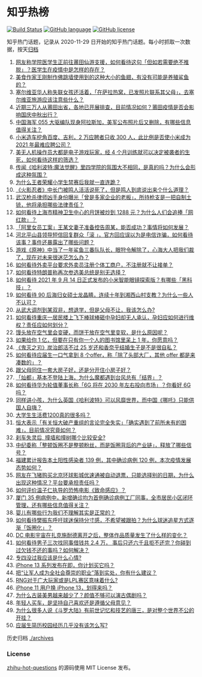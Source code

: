 # 知乎热榜
[![Build Status](https://github.com/ToWeLong/zhihu-hot-questions/workflows/CI/badge.svg)](https://github.com/ToWeLong/zhihu-hot-questions/actions)
[![GitHub language](https://img.shields.io/badge/language-golang-orange.svg)](https://golang.org/)
[![GitHub license](https://img.shields.io/github/license/ToWeLong/zhihu-hot-questions)](https://github.com/ToWeLong/zhihu-hot-questions/blob/main/LICENSE)

知乎热门话题，记录从 2020-11-29 日开始的知乎热门话题。每小时抓取一次数据，按天[归档](./archives)

<!-- BEGIN -->

1. [网友称学院医学生正前往莆田仙游支援，如何看待这句「但如若需要绝不推脱」？医学生在疫情中是怎样的存在？](https://www.zhihu.com/question/486510054)
1. [美食作家王刚制作佛跳墙使用到的这种大小的鱼翅，有没有可能是养殖鲨鱼的？](https://www.zhihu.com/question/486304876)
1. [塞尔维亚华人称失联女孩还活着，「在萨拉热窝，已发照片联系其父母」，去塞尔维亚旅游应该注意些什么？](https://www.zhihu.com/question/486702394)
1. [近期三万人从莆田出省，各地已开展排查，目前情况如何？莆田疫情是否会影响国庆中秋出行？](https://www.zhihu.com/question/486569914)
1. [中国海军 055 大驱编队现身阿拉斯加，美军公布照片后又删除，有哪些信息值得关注？](https://www.zhihu.com/question/486797502)
1. [小米造车挖角百度、吉利，2 万应聘者只收 300 人，此比例是否使小米成为 2021 年最难应聘公司？](https://www.zhihu.com/question/484225800)
1. [美无人机操作员大都是电子游戏玩家，经 4 个月训练就可以决定被袭者的生死，如何看待这样的筛选？](https://www.zhihu.com/question/486687861)
1. [传闻《哈利波特:魔法觉醒》里四学院的氛围大不相同，是真的吗？为什么会形成这种氛围？](https://www.zhihu.com/question/485761644)
1. [为什么王者荣耀小学生禁赛后我就一直连跪？](https://www.zhihu.com/question/485393907)
1. [《火影忍者》中长门被鸣人活活说死了，但是鸣人到底说出来个什么道理？](https://www.zhihu.com/question/486087584)
1. [武汉枪杀律师凶手身份曝光「曾是多家企业的老板」，所持枪支是一把自制土铳，他将承担哪些法律责任？](https://www.zhihu.com/question/486774706)
1. [如何看待上海市精神卫生中心的月饼被炒到 1288 元？为什么人们会追捧「网红款」？](https://www.zhihu.com/question/486393550)
1. [「阿里女员工案」王某文妻子准备控告周某，能否成功？事情将如何发展？](https://www.zhihu.com/question/486642390)
1. [河北平山县领导短信回复群众「滚 」，官方回应误以为是电信诈骗，如何看待该事？事件还暴露出了哪些问题？](https://www.zhihu.com/question/486597517)
1. [游戏《原神》中当了一年鲨鱼三番队队长，眼狩令解除了，心海大人把我们裁了，现在对未来很迷茫怎么办？](https://www.zhihu.com/question/486558975)
1. [如何看待外卖平台要求外卖员注册个体工商户，不注册就不让接单？](https://www.zhihu.com/question/486027492)
1. [如何看待特朗普称再次参选美总统是别无选择？](https://www.zhihu.com/question/486709764)
1. [如何看待 2021 年 9 月 14 日正式发布的小米智能眼镜探索版？有哪些「黑科技」？](https://www.zhihu.com/question/486725036)
1. [如何看待 90 后海归女硕士龙晶睛，连续十年到湘西山村支教？为什么一些人不认可？](https://www.zhihu.com/question/485704685)
1. [从武大调剂到某双非，想退学，但是父母不让，我该怎么办?](https://www.zhihu.com/question/485953513)
1. [如何看待重庆一居民楼上飞下棒球棒砸中孕妇却无人承认，孕妇应如何进行维权？责任应如何划分？](https://www.zhihu.com/question/486467424)
1. [馒头放在空气里会变硬，而饼干放在空气里变软，是什么原因呢？](https://www.zhihu.com/question/486031576)
1. [如果给你 1 亿，但要在只有你一个人的图书馆里呆上 1 年，你愿意吗？](https://www.zhihu.com/question/486589089)
1. [《鬼灭之刃》炭治郎活不过 25 岁还和香奈乎结婚生子是不是很自私？](https://www.zhihu.com/question/441946476)
1. [如何看待应届生一口气拿到 8 个offer，称「除了头部大厂，其他 offer 都是来凑数的」？](https://www.zhihu.com/question/485754716)
1. [跟父母同住一套大房子好，还是分开住小房子好？](https://www.zhihu.com/question/485221676)
1. [「灿都」基本不登陆上海，为什么魔都遇到台风总有「结界」？](https://www.zhihu.com/question/486724318)
1. [如何看待华为轮值董事长称「6G 将在 2030 年左右投向市场」？你看好 6G 吗？](https://www.zhihu.com/question/486202450)
1. [同样讲小孩，为什么英国《哈利波特》可以风靡世界，而中国《哪吒》只能供国人自嗨？](https://www.zhihu.com/question/483204852)
1. [大学生生活费1200真的很多吗？](https://www.zhihu.com/question/481187436)
1. [恒大表示「有关恒大破产重组的言论完全失实」「确实遇到了前所未有的困难」，目前情况究竟如何？](https://www.zhihu.com/question/486632681)
1. [刹车失灵后, 撞墙和撞树哪个比较安全?](https://www.zhihu.com/question/464289197)
1. [中纪委称「整顿饭圈不是整顿粉丝，而是饭圈背后的产业链」，释放了哪些信号？](https://www.zhihu.com/question/486716301)
1. [福建累计报告本土阳性感染者 139 例，其中确诊病例 120 例，本次疫情发展态势如何？](https://www.zhihu.com/question/486806163)
1. [网友在飞猪购买北京环球影城优速通被自动退票，只能选择别的日期，为什么出现这种情况？平台要承担责任吗？](https://www.zhihu.com/question/486725592)
1. [如何评价温子仁执导的恐怖电影《致命感应》？](https://www.zhihu.com/question/483924502)
1. [厦门 35 例病例中，新增确诊均为首例确诊病例工厂同事，全市居民小区闭环管理，还有哪些信息值得关注？](https://www.zhihu.com/question/486691790)
1. [婴儿有哪些行为我们不理解其实是正常的？](https://www.zhihu.com/question/402215824)
1. [如何看待樊振东呼吁球迷保持分寸感，不希望被跟拍？为什么球迷追星方式逐渐「饭圈化」？](https://www.zhihu.com/question/486721994)
1. [DC 电影宇宙在扎克施耐德离开之后，整体作品质量发生了什么样的变化？](https://www.zhihu.com/question/477824753)
1. [如何看待男子三次找同事借钱共 2.4 万， 事后只还六千且拒不还完？你碰到过欠钱不还的事吗？如何解决？](https://www.zhihu.com/question/486506303)
1. [专四没过我应该是什么心情?](https://www.zhihu.com/question/486530836)
1. [iPhone 13 系列发布在即，你计划买它吗？](https://www.zhihu.com/question/485690392)
1. [把“让军人成为全社会尊崇的职业”落到实处，你有什么建议？](https://www.zhihu.com/question/447582569)
1. [RNG对于广大玩家或是LPL赛区意味着什么?](https://www.zhihu.com/question/486503005)
1. [iPhone 11 用户换 iPhone 13，划得来吗？](https://www.zhihu.com/question/485577649)
1. [为什么古装美男越来越少了？颜值不够可以演古偶剧吗？](https://www.zhihu.com/question/483980833)
1. [年轻人买车，是坚持自己喜欢还是遵循父母意见？](https://www.zhihu.com/question/486623667)
1. [为什么很多人说《斗罗大陆》有前世记忆和技艺的唐三，是对整个世界不公的开挂？](https://www.zhihu.com/question/481678455)
1. [应届生简历校园经历几乎没有该怎么写?](https://www.zhihu.com/question/387192604)

<!-- END -->

历史归档 [./archives](./archives)


### License
[zhihu-hot-questions](https://github.com/towelong/zhihu-hot-questions) 的源码使用 MIT License 发布。